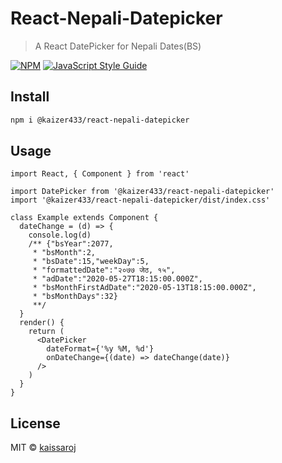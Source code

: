 # React-Nepali-Datepicker

> A React DatePicker for Nepali Dates(BS)

[![NPM](https://img.shields.io/npm/v/@kaizer433/react-nepali-datepicker)](https://www.npmjs.com/package/@kaizer433/react-nepali-datepicker) [![JavaScript Style Guide](https://img.shields.io/badge/code_style-standard-brightgreen.svg)](https://standardjs.com)

## Install

```bash
npm i @kaizer433/react-nepali-datepicker
```

## Usage

```tsx
import React, { Component } from 'react'

import DatePicker from '@kaizer433/react-nepali-datepicker'
import '@kaizer433/react-nepali-datepicker/dist/index.css'

class Example extends Component {
  dateChange = (d) => {
    console.log(d)
    /** {"bsYear":2077,
     * "bsMonth":2,
     * "bsDate":15,"weekDay":5,
     * "formattedDate":"२०७७ जेठ, १५",
     * "adDate":"2020-05-27T18:15:00.000Z",
     * "bsMonthFirstAdDate":"2020-05-13T18:15:00.000Z",
     * "bsMonthDays":32}
     **/
  }
  render() {
    return (
      <DatePicker
        dateFormat={'%y %M, %d'}
        onDateChange={(date) => dateChange(date)}
      />
    )
  }
}
```

## License

MIT © [kaissaroj](https://github.com/kaissaroj)
